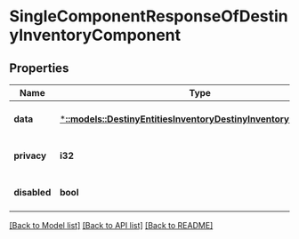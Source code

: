 # SingleComponentResponseOfDestinyInventoryComponent

## Properties
Name | Type | Description | Notes
------------ | ------------- | ------------- | -------------
**data** | [***::models::DestinyEntitiesInventoryDestinyInventoryComponent**](Destiny.Entities.Inventory.DestinyInventoryComponent.md) |  | [optional] [default to null]
**privacy** | **i32** |  | [optional] [default to null]
**disabled** | **bool** | If true, this component is disabled. | [optional] [default to null]

[[Back to Model list]](../README.md#documentation-for-models) [[Back to API list]](../README.md#documentation-for-api-endpoints) [[Back to README]](../README.md)


